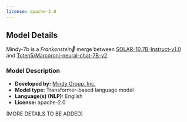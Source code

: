 ```yaml
---
license: apache-2.0
---
```


## Model Details

Mindy-7b is a *Frankenstein👻* merge between [SOLAR-10.7B-Instruct-v1.0](https://huggingface.co/upstage/SOLAR-10.7B-Instruct-v1.0) and [Toten5/Marcoroni-neural-chat-7B-v2](https://huggingface.co/Toten5/Marcoroni-neural-chat-7B-v2).

### Model Description

<!-- Provide a longer summary of what this model is. -->

- **Developed by:** [Mindy Group, Inc.](https://mindy.com/)
- **Model type:** Transformer-based language model
- **Language(s) (NLP):** English
- **License:** apache-2.0

(MORE DETAILS TO BE ADDED)
